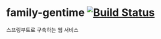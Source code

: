 # family-gentime [![Build Status](https://travis-ci.org/JiONi/family-gentime.svg?branch=master)](https://travis-ci.org/JiONi/family-gentime)
스프링부트로 구축하는 웹 서비스
